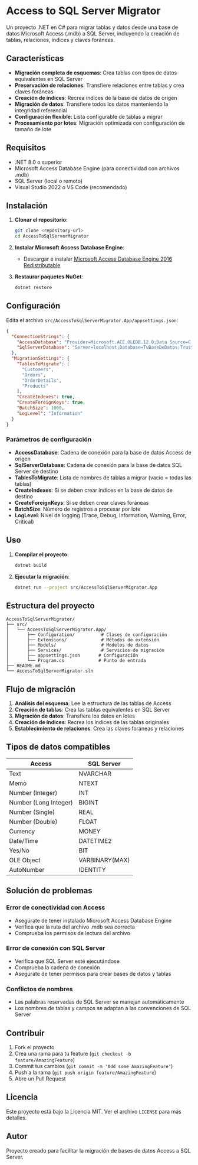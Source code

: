 # Access to SQL Server Migrator

Un proyecto .NET en C# para migrar tablas y datos desde una base de datos Microsoft Access (.mdb) a SQL Server, incluyendo la creación de tablas, relaciones, índices y claves foráneas.

## Características

- **Migración completa de esquemas**: Crea tablas con tipos de datos equivalentes en SQL Server
- **Preservación de relaciones**: Transfiere relaciones entre tablas y crea claves foráneas
- **Creación de índices**: Recrea índices de la base de datos de origen
- **Migración de datos**: Transfiere todos los datos manteniendo la integridad referencial
- **Configuración flexible**: Lista configurable de tablas a migrar
- **Procesamiento por lotes**: Migración optimizada con configuración de tamaño de lote

## Requisitos

- .NET 8.0 o superior
- Microsoft Access Database Engine (para conectividad con archivos .mdb)
- SQL Server (local o remoto)
- Visual Studio 2022 o VS Code (recomendado)

## Instalación

1. **Clonar el repositorio**:
   ```bash
   git clone <repository-url>
   cd AccessToSqlServerMigrator
   ```

2. **Instalar Microsoft Access Database Engine**:
   - Descargar e instalar [Microsoft Access Database Engine 2016 Redistributable](https://www.microsoft.com/en-us/download/details.aspx?id=54920)

3. **Restaurar paquetes NuGet**:
   ```bash
   dotnet restore
   ```

## Configuración

Edita el archivo `src/AccessToSqlServerMigrator.App/appsettings.json`:

```json
{
  "ConnectionStrings": {
    "AccessDatabase": "Provider=Microsoft.ACE.OLEDB.12.0;Data Source=C:\\ruta\\a\\tu\\database.mdb;",
    "SqlServerDatabase": "Server=localhost;Database=TuBaseDeDatos;Trusted_Connection=true;"
  },
  "MigrationSettings": {
    "TablesToMigrate": [
      "Customers",
      "Orders",
      "OrderDetails",
      "Products"
    ],
    "CreateIndexes": true,
    "CreateForeignKeys": true,
    "BatchSize": 1000,
    "LogLevel": "Information"
  }
}
```

### Parámetros de configuración

- **AccessDatabase**: Cadena de conexión para la base de datos Access de origen
- **SqlServerDatabase**: Cadena de conexión para la base de datos SQL Server de destino
- **TablesToMigrate**: Lista de nombres de tablas a migrar (vacío = todas las tablas)
- **CreateIndexes**: Si se deben crear índices en la base de datos de destino
- **CreateForeignKeys**: Si se deben crear claves foráneas
- **BatchSize**: Número de registros a procesar por lote
- **LogLevel**: Nivel de logging (Trace, Debug, Information, Warning, Error, Critical)

## Uso

1. **Compilar el proyecto**:
   ```bash
   dotnet build
   ```

2. **Ejecutar la migración**:
   ```bash
   dotnet run --project src/AccessToSqlServerMigrator.App
   ```

## Estructura del proyecto

```
AccessToSqlServerMigrator/
├── src/
│   └── AccessToSqlServerMigrator.App/
│       ├── Configuration/          # Clases de configuración
│       ├── Extensions/             # Métodos de extensión
│       ├── Models/                 # Modelos de datos
│       ├── Services/               # Servicios de migración
│       ├── appsettings.json       # Configuración
│       └── Program.cs             # Punto de entrada
├── README.md
└── AccessToSqlServerMigrator.sln
```

## Flujo de migración

1. **Análisis del esquema**: Lee la estructura de las tablas de Access
2. **Creación de tablas**: Crea las tablas equivalentes en SQL Server
3. **Migración de datos**: Transfiere los datos en lotes
4. **Creación de índices**: Recrea los índices de las tablas originales
5. **Establecimiento de relaciones**: Crea las claves foráneas y relaciones

## Tipos de datos compatibles

| Access | SQL Server |
|--------|------------|
| Text | NVARCHAR |
| Memo | NTEXT |
| Number (Integer) | INT |
| Number (Long Integer) | BIGINT |
| Number (Single) | REAL |
| Number (Double) | FLOAT |
| Currency | MONEY |
| Date/Time | DATETIME2 |
| Yes/No | BIT |
| OLE Object | VARBINARY(MAX) |
| AutoNumber | IDENTITY |

## Solución de problemas

### Error de conectividad con Access
- Asegúrate de tener instalado Microsoft Access Database Engine
- Verifica que la ruta del archivo .mdb sea correcta
- Comprueba los permisos de lectura del archivo

### Error de conexión con SQL Server
- Verifica que SQL Server esté ejecutándose
- Comprueba la cadena de conexión
- Asegúrate de tener permisos para crear bases de datos y tablas

### Conflictos de nombres
- Las palabras reservadas de SQL Server se manejan automáticamente
- Los nombres de tablas y campos se adaptan a las convenciones de SQL Server

## Contribuir

1. Fork el proyecto
2. Crea una rama para tu feature (`git checkout -b feature/AmazingFeature`)
3. Commit tus cambios (`git commit -m 'Add some AmazingFeature'`)
4. Push a la rama (`git push origin feature/AmazingFeature`)
5. Abre un Pull Request

## Licencia

Este proyecto está bajo la Licencia MIT. Ver el archivo `LICENSE` para más detalles.

## Autor

Proyecto creado para facilitar la migración de bases de datos Access a SQL Server.
